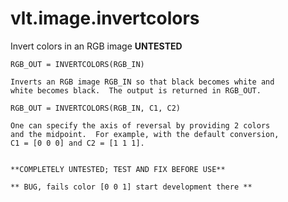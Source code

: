 # vlt.image.invertcolors

  Invert colors in an RGB image **UNTESTED**
 
    RGB_OUT = INVERTCOLORS(RGB_IN)
 
    Inverts an RGB image RGB_IN so that black becomes white and
    white becomes black.  The output is returned in RGB_OUT.
 
    RGB_OUT = INVERTCOLORS(RGB_IN, C1, C2)
 
    One can specify the axis of reversal by providing 2 colors
    and the midpoint.  For example, with the default conversion,
    C1 = [0 0 0] and C2 = [1 1 1].
 
 
    **COMPLETELY UNTESTED; TEST AND FIX BEFORE USE**
 
    ** BUG, fails color [0 0 1] start development there **
